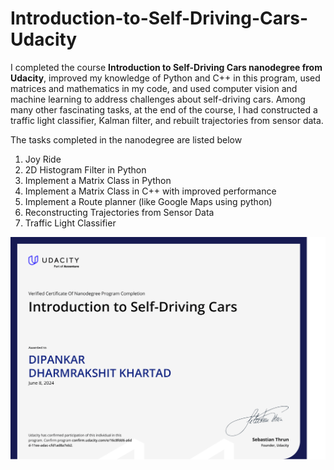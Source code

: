 # Introduction-to-Self-Driving-Cars-Udacity


I completed the course **Introduction to Self-Driving Cars nanodegree from Udacity**, improved my knowledge of Python and C++ in this program, used matrices and mathematics in my code, and used computer vision and machine learning to address challenges about self-driving cars. 
Among many other fascinating tasks, at the end of the course, I had constructed a traffic light classifier, Kalman filter, and rebuilt trajectories from sensor data. 

The tasks completed in the nanodegree are listed below

1. Joy Ride
2. 2D Histogram Filter in Python
3. Implement a Matrix Class in Python
4. Implement a Matrix Class in C++ with improved performance
5. Implement a Route planner (like Google Maps using python)
6. Reconstructing Trajectories from Sensor Data
7. Traffic Light Classifier


<p align="center"><img src="https://github.com/dipankarkhartad/Introduction-to-Self-Driving-Cars---Udacity/blob/main/Certificate/Intro_to_SDCC.png" width="750" style="text-align: center"></p>



